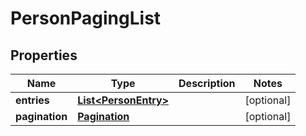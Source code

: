 
# PersonPagingList

## Properties
Name | Type | Description | Notes
------------ | ------------- | ------------- | -------------
**entries** | [**List&lt;PersonEntry&gt;**](PersonEntry.md) |  |  [optional]
**pagination** | [**Pagination**](Pagination.md) |  |  [optional]



